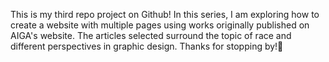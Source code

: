 This is my third repo project on Github! In this series, I am exploring how to create a website with multiple pages using works originally published on AIGA's website. The articles selected surround the topic of race and different perspectives in graphic design. Thanks for stopping by!🤠
